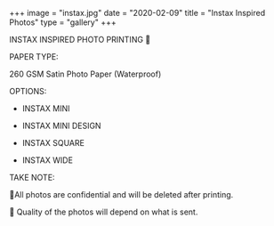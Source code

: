 +++
image = "instax.jpg"
date = "2020-02-09"
title = "Instax Inspired Photos"
type = "gallery"
+++

INSTAX INSPIRED PHOTO PRINTING 🫶

PAPER TYPE:

260 GSM Satin Photo Paper (Waterproof)

OPTIONS:

- INSTAX MINI  

- INSTAX MINI DESIGN

- INSTAX SQUARE  

- INSTAX WIDE  

TAKE NOTE:

📌All photos are confidential and will be deleted after printing.

📌 Quality of the photos will depend on what is sent.
